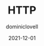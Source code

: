 ---
author: dominiclovell
date: 2021-12-01
permalink: false
publisher: httparchive
tags:
  - studies
  - protocols
  - http
target_url: https://almanac.httparchive.org/en/2021/http
title: HTTP
---